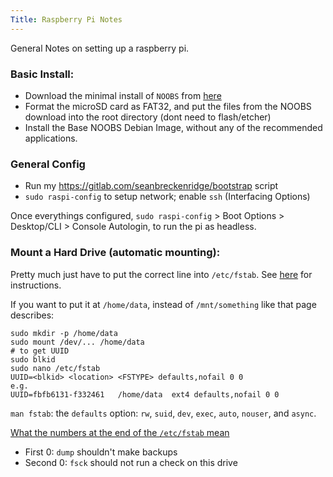```yaml
---
Title: Raspberry Pi Notes
---
```


General Notes on setting up a raspberry pi.

### Basic Install:

- Download the minimal install of `NOOBS` from [here](https://www.raspberrypi.org/downloads/noobs/)
- Format the microSD card as FAT32, and put the files from the NOOBS download into the root directory (dont need to flash/etcher)
- Install the Base NOOBS Debian Image, without any of the recommended applications.

### General Config

- Run my <https://gitlab.com/seanbreckenridge/bootstrap> script
- `sudo raspi-config` to setup network; enable `ssh` (Interfacing Options)

Once everythings configured, `sudo raspi-config` > Boot Options > Desktop/CLI > Console Autologin, to run the pi as headless.

### Mount a Hard Drive (automatic mounting):

Pretty much just have to put the correct line into `/etc/fstab`. See [here](https://www.raspberrypi.org/documentation/configuration/external-storage.md) for instructions.

If you want to put it at `/home/data`, instead of `/mnt/something` like that page describes:

```
sudo mkdir -p /home/data
sudo mount /dev/... /home/data
# to get UUID
sudo blkid
sudo nano /etc/fstab
UUID=<blkid> <location> <FSTYPE> defaults,nofail 0 0
e.g.
UUID=fbfb6131-f332461	/home/data	ext4 defaults,nofail 0 0
```

`man fstab`: the `defaults` option: `rw`, `suid`, `dev`, `exec`, `auto`, `nouser`, and `async`.

[What the numbers at the end of the `/etc/fstab` mean](https://unix.stackexchange.com/a/17726/282432)

- First 0: `dump` shouldn't make backups
- Second 0: `fsck` should not run a check on this drive
